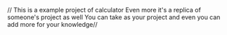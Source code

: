 // This is a example project of calculator 
  Even more it's a replica of someone's project as well
  You can take as your project and even you can add more for your knowledge//

